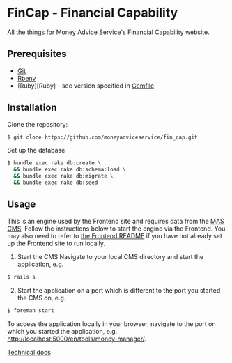 # FinCap - Financial Capability

All the things for Money Advice Service's Financial Capability website.

## Prerequisites

* [Git](http://git-scm.com)
* [Rbenv](https://github.com/rbenv/rbenv)
* [Ruby][Ruby] - see version specified in [Gemfile](Gemfile)

## Installation

Clone the repository:

```sh
$ git clone https://github.com/moneyadviceservice/fin_cap.git
```

Set up the database
```sh
$ bundle exec rake db:create \
  && bundle exec rake db:schema:load \
  && bundle exec rake db:migrate \
  && bundle exec rake db:seed
```

## Usage

This is an engine used by the Frontend site and requires data from the [MAS CMS](https://github.com/moneyadviceservice/cms). Follow the instructions below to start the engine via the Frontend. You may also need to refer to [the Frontend README](https://github.com/moneyadviceservice/frontend/blob/master/README.md) if you have not already set up the Frontend site to run locally.

  1. Start the CMS
  Navigate to your local CMS directory and start the application, e.g.

  ```sh
  $ rails s
  ```

  2. Start the application on a port which is different to the port you started the CMS on, e.g.

  ```sh
  $ foreman start
  ```

  To access the application locally in your browser, navigate to the port on which you started the application, e.g. [http://localhost:5000/en/tools/money-manager/](http://localhost:5000).

[Technical docs](https://github.com/moneyadviceservice/technical-docs/tree/master/fin_cap)